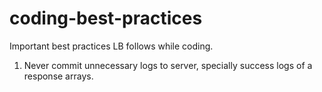 # coding-best-practices
Important best practices LB follows while coding.

1. Never commit unnecessary logs to server, specially success logs of a response arrays.
